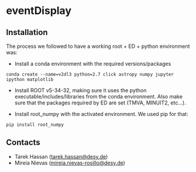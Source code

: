# eventDisplay

## Installation

The process we followed to have a working root + ED + python environment was:

* Install a conda environment with the required versions/packages

`conda create --name=v2dl3 python=2.7 click astropy numpy jupyter ipython matplotlib`

* Install ROOT v5-34-32, making sure it uses the python executable/includes/libraries from the conda environment. 
Also make sure that the packages required by ED are set (TMVA, MINUIT2, etc...).

* Install root_numpy with the activated environment. We used pip for that:

`pip install root_numpy`


## Contacts 

* Tarek Hassan (tarek.hassan@desy.de)
* Mireia Nievas (mireia.nievas-rosillo@desy.de)


